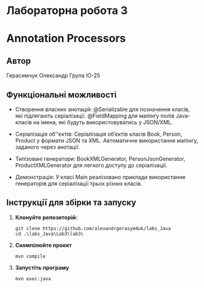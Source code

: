 # Лабораторна робота 3
# Annotation Processors

## Автор
Герасимчук Олександр Група ІО-25

## Функціональні можливості
- Створення власних анотацій:
@Serializable для позначення класів, які підлягають серіалізації.
@FieldMapping для мапінгу полів Java-класів на імена, які будуть використовуватись у JSON/XML.

- Серіалізація об''єктів:
Серіалізація об’єктів класів Book, Person, Product у формати JSON та XML.
Автоматичне використання мапінгу, заданого через анотації.

- Типізовані генератори:
BookXMLGenerator, PersonJsonGenerator, ProductXMLGenerator для легкого доступу до серіалізації.

- Демонстрація:
У класі Main реалізовано приклади використання генераторів для серіалізації трьох різних класів.

## Інструкції для збірки та запуску
1. **Клонуйте репозиторій:**
   ```
   git clone https://github.com/alexandrgerasym4uk/labs_Java
   cd .\labs_Java\Lab3\lab3\
   ```

3. **Скомпілюйте проект**
   ```
   mvn compile
   ```

5. **Запустіть програму**
   ```
   mvn exec:java
   ```
